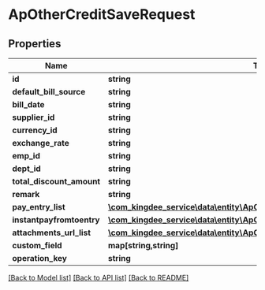 # ApOtherCreditSaveRequest

## Properties
Name | Type | Description | Notes
------------ | ------------- | ------------- | -------------
**id** | **string** |  | [optional] 
**default_bill_source** | **string** |  | [optional] 
**bill_date** | **string** |  | [optional] 
**supplier_id** | **string** |  | [optional] 
**currency_id** | **string** |  | [optional] 
**exchange_rate** | **string** |  | [optional] 
**emp_id** | **string** |  | [optional] 
**dept_id** | **string** |  | [optional] 
**total_discount_amount** | **string** |  | [optional] 
**remark** | **string** |  | [optional] 
**pay_entry_list** | [**\com_kingdee_service\data\entity\ApOtherCreditSaveRequestPayEntry[]**](ApOtherCreditSaveRequestPayEntry.md) |  | [optional] 
**instantpayfromtoentry** | [**\com_kingdee_service\data\entity\ApOtherCreditSaveRequestInstantPayEntry[]**](ApOtherCreditSaveRequestInstantPayEntry.md) |  | [optional] 
**attachments_url_list** | [**\com_kingdee_service\data\entity\ApOtherCreditSaveRequestAttachmentsUrl[]**](ApOtherCreditSaveRequestAttachmentsUrl.md) |  | [optional] 
**custom_field** | **map[string,string]** |  | [optional] 
**operation_key** | **string** |  | [optional] 

[[Back to Model list]](../README.md#documentation-for-models) [[Back to API list]](../README.md#documentation-for-api-endpoints) [[Back to README]](../README.md)


